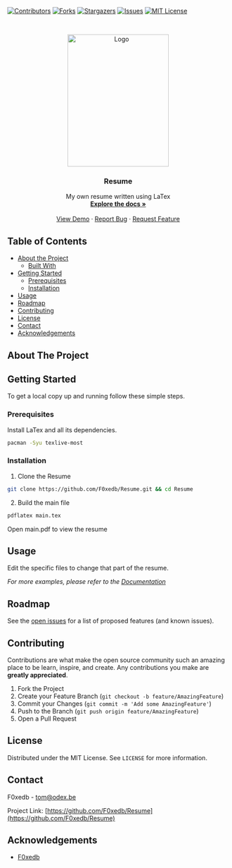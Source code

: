 
[![Contributors][contributors-shield]][contributors-url]
[![Forks][forks-shield]][forks-url]
[![Stargazers][stars-shield]][stars-url]
[![Issues][issues-shield]][issues-url]
[![MIT License][license-shield]][license-url]



<!-- PROJECT LOGO -->
<br />
<p align="center">
  <a href="https://github.com/F0xedb/Resume">
    <img src="https://tos.pbfp.xyz/images/about/author.jpg" alt="Logo" width="230" height="300">
  </a>

  <h3 align="center">Resume</h3>

  <p align="center">
    My own resume written using LaTex
    <br />
    <a href="https://github.com/F0xedb/Resume"><strong>Explore the docs »</strong></a>
    <br />
    <br />
    <a href="https://github.com/F0xedb/Resume">View Demo</a>
    ·
    <a href="https://github.com/F0xedb/Resume/issues">Report Bug</a>
    ·
    <a href="https://github.com/F0xedb/Resume/issues">Request Feature</a>
  </p>
</p>



<!-- TABLE OF CONTENTS -->
## Table of Contents

* [About the Project](#about-the-project)
  * [Built With](#built-with)
* [Getting Started](#getting-started)
  * [Prerequisites](#prerequisites)
  * [Installation](#installation)
* [Usage](#usage)
* [Roadmap](#roadmap)
* [Contributing](#contributing)
* [License](#license)
* [Contact](#contact)
* [Acknowledgements](#acknowledgements)



<!-- ABOUT THE PROJECT -->
## About The Project


<!-- GETTING STARTED -->
## Getting Started

To get a local copy up and running follow these simple steps.

### Prerequisites

Install LaTex and all its dependencies.
```sh
pacman -Syu texlive-most
```

### Installation
 
1. Clone the Resume
```sh
git clone https://github.com/F0xedb/Resume.git && cd Resume
```
2. Build the main file
```sh
pdflatex main.tex
```

Open main.pdf to view the resume

<!-- USAGE EXAMPLES -->
## Usage

Edit the specific files to change that part of the resume.

_For more examples, please refer to the [Documentation](https://github.com/F0xedb/Resume)_



<!-- ROADMAP -->
## Roadmap

See the [open issues](https://github.com/F0xedb/Resume/issues) for a list of proposed features (and known issues).



<!-- CONTRIBUTING -->
## Contributing

Contributions are what make the open source community such an amazing place to be learn, inspire, and create. Any contributions you make are **greatly appreciated**.

1. Fork the Project
2. Create your Feature Branch (`git checkout -b feature/AmazingFeature`)
3. Commit your Changes (`git commit -m 'Add some AmazingFeature'`)
4. Push to the Branch (`git push origin feature/AmazingFeature`)
5. Open a Pull Request



<!-- LICENSE -->
## License

Distributed under the MIT License. See `LICENSE` for more information.



<!-- CONTACT -->
## Contact

F0xedb - tom@odex.be

Project Link: [https://github.com/F0xedb/Resume](https://github.com/F0xedb/Resume)



<!-- ACKNOWLEDGEMENTS -->
## Acknowledgements

* [F0xedb](https://github.com/F0xedb/Resume)





<!-- MARKDOWN LINKS & IMAGES -->
<!-- https://www.markdownguide.org/basic-syntax/#reference-style-links -->
[contributors-shield]: https://img.shields.io/github/contributors/F0xedb/Resume.svg?style=flat-square
[contributors-url]: https://github.com/F0xedb/Resume/graphs/contributors
[forks-shield]: https://img.shields.io/github/forks/F0xedb/Resume.svg?style=flat-square
[forks-url]: https://github.com/F0xedb/Resume/network/members
[stars-shield]: https://img.shields.io/github/stars/F0xedb/Resume.svg?style=flat-square
[stars-url]: https://github.com/F0xedb/Resume/stargazers
[issues-shield]: https://img.shields.io/github/issues/F0xedb/Resume.svg?style=flat-square
[issues-url]: https://github.com/F0xedb/Resume/issues
[license-shield]: https://img.shields.io/github/license/F0xedb/Resume.svg?style=flat-square
[license-url]: https://github.com/F0xedb/Resume/blob/master/LICENSE.txt
[product-screenshot]: https://tos.pbfp.xyz/images/about/author.jpg
